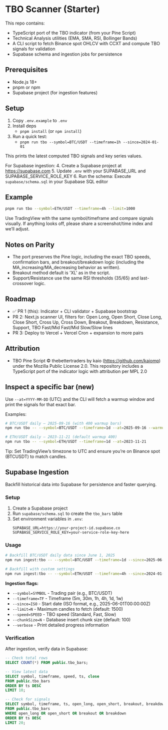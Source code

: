 # TBO Scanner (Starter)

This repo contains:
- TypeScript port of the TBO indicator (from your Pine Script)
- Technical Analysis utilities (EMA, SMA, RSI, Bollinger Bands)
- A CLI script to fetch Binance spot OHLCV with CCXT and compute TBO signals for validation
- Supabase schema and ingestion jobs for persistence

## Prerequisites
- Node.js 18+
- pnpm or npm
- Supabase project (for ingestion features)

## Setup
1. Copy `.env.example` to `.env`
2. Install deps
   - `pnpm install` (or `npm install`)
3. Run a quick test:
   - `pnpm run tbo --symbol=BTC/USDT --timeframe=1h --since=2024-01-01`

This prints the latest computed TBO signals and key series values.

For Supabase ingestion:
4. Create a Supabase project at https://supabase.com
5. Update `.env` with your SUPABASE_URL and SUPABASE_SERVICE_ROLE_KEY
6. Run the schema: Execute `supabase/schema.sql` in your Supabase SQL editor

## Example
```bash
pnpm run tbo --symbol=ETH/USDT --timeframe=4h --limit=1000
```

Use TradingView with the same symbol/timeframe and compare signals visually. If anything looks off, please share a screenshot/time index and we’ll adjust.

## Notes on Parity
- The port preserves the Pine logic, including the exact TBO speeds, confirmation bars, and breakout/breakdown logic (including the MA_increasing/MA_decreasing behavior as written).
- Breakout method default is 'XL' as in the script.
- Support/Resistance use the same RSI thresholds (35/65) and last-crossover logic.

## Roadmap
- ✅ PR 1 (this): Indicator + CLI validator + Supabase bootstrap
- PR 2: Next.js scanner UI, filters for: Open Long, Open Short, Close Long, Close Short, Cross Up, Cross Down, Breakout, Breakdown, Resistance, Support, TBO Fast/Mid Fast/Mid Slow/Slow lines
- PR 3: Deploy to Vercel + Vercel Cron + expansion to more pairs

## Attribution
- TBO Pine Script © thebettertraders by kaio (https://github.com/kaiomp) under the Mozilla Public License 2.0. This repository includes a TypeScript port of the indicator logic with attribution per MPL 2.0 

## Inspect a specific bar (new)
Use `--at=YYYY-MM-DD` (UTC) and the CLI will fetch a warmup window and print the signals for that exact bar.

Examples:
```bash
# BTC/USDT daily — 2025-09-16 (with 400 warmup bars)
npm run tbo -- --symbol=BTC/USDT --timeframe=1d --at=2025-09-16 --warmup=400

# ETH/USDT daily — 2023-11-21 (default warmup 400)
npm run tbo -- --symbol=ETH/USDT --timeframe=1d --at=2023-11-21
```

Tip: Set TradingView’s timezone to UTC and ensure you’re on Binance spot (BTCUSDT) to match candles.
## Supabase Ingestion
Backfill historical data into Supabase for persistence and faster querying.

### Setup
1. Create a Supabase project
2. Run `supabase/schema.sql` to create the `tbo_bars` table
3. Set environment variables in `.env`:
   ```
   SUPABASE_URL=https://your-project-id.supabase.co
   SUPABASE_SERVICE_ROLE_KEY=your-service-role-key-here
   ```

### Usage
```bash
# Backfill BTC/USDT daily data since June 1, 2025
npm run ingest:tbo -- --symbol=BTC/USDT --timeframe=1d --since=2025-06-01T00:00:00Z

# Backfill with custom settings
npm run ingest:tbo -- --symbol=ETH/USDT --timeframe=4h --since=2024-01-01T00:00:00Z --speed=Fast --verbose
```

**Ingestion flags:**
- `--symbol=SYMBOL` - Trading pair (e.g., BTC/USDT)
- `--timeframe=TF` - Timeframe (5m, 30m, 1h, 4h, 1d, 1w)
- `--since=ISO` - Start date (ISO format, e.g., 2025-06-01T00:00:00Z)
- `--limit=N` - Maximum candles to fetch (default: 1500)
- `--speed=SPEED` - TBO speed (Standard, Fast, Slow)
- `--chunkSize=N` - Database insert chunk size (default: 100)
- `--verbose` - Print detailed progress information

### Verification
After ingestion, verify data in Supabase:
```sql
-- Check total rows
SELECT COUNT(*) FROM public.tbo_bars;

-- View latest data
SELECT symbol, timeframe, speed, ts, close 
FROM public.tbo_bars 
ORDER BY ts DESC 
LIMIT 10;

-- Check for signals
SELECT symbol, timeframe, ts, open_long, open_short, breakout, breakdown
FROM public.tbo_bars 
WHERE open_long OR open_short OR breakout OR breakdown
ORDER BY ts DESC
LIMIT 20;
```